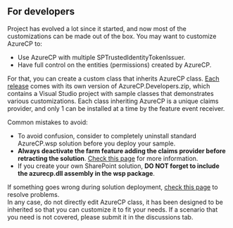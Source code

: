 ## For developers

Project has evolved a lot since it started, and now most of the customizations can be made out of the box. You may want to customize AzureCP to:

- Use AzureCP with multiple SPTrustedIdentityTokenIssuer.
- Have full control on the entities (permissions) created by AzureCP.

For that, you can create a custom class that inherits AzureCP class. [Each release](https://github.com/Yvand/AzureCP/releases) comes with its own version of AzureCP.Developers.zip, which contains a Visual Studio project with sample classes that demonstrates various customizations.
Each class inheriting AzureCP is a unique claims provider, and only 1 can be installed at a time by the feature event receiver.

Common mistakes to avoid:

- To avoid confusion, consider to completely uninstall standard AzureCP.wsp solution before you deploy your sample.
- **Always deactivate the farm feature adding the claims provider before retracting the solution**. [Check this page](Remove-AzureCP.html) for more information.
- If you create your own SharePoint solution, **DO NOT forget to include the azurecp.dll assembly in the wsp package**.

If something goes wrong during solution deployment, [check this page](Fix-setup-issues.html) to resolve problems.  
In any case, do not directly edit AzureCP class, it has been designed to be inherited so that you can customize it to fit your needs. If a scenario that you need is not covered, please submit it in the discussions tab.
